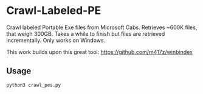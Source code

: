 # Crawl-Labeled-PE
Crawl labeled Portable Exe files from Microsoft Cabs. Retrieves ~600K files, that weigh 300GB. Takes a while to finish but files are retrieved incrementally. Only works on Windows.

This work builds upon this great tool: https://github.com/m417z/winbindex

## Usage
```
python3 crawl_pes.py
```
